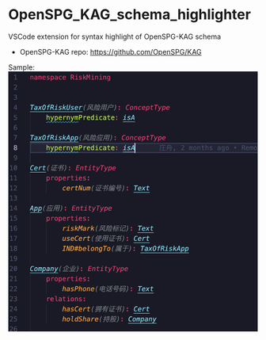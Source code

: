 # OpenSPG_KAG_schema_highlighter

VSCode extension for syntax highlight of OpenSPG-KAG schema
- OpenSPG-KAG repo: https://github.com/OpenSPG/KAG

Sample:
![Sample](./image/sample.png)
